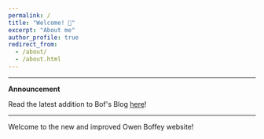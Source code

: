 ```yaml
---
permalink: /
title: "Welcome! 👋"
excerpt: "About me"
author_profile: true
redirect_from: 
  - /about/
  - /about.html
---
```


---

**Announcement**

Read the latest addition to Bof's Blog [here](https://www.owenboffey.com/year-archive/)!

---

Welcome to the new and improved Owen Boffey website!






























      
